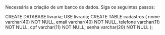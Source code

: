 Necessária a criação de um banco de dados.
Siga os seguintes passos:

CREATE DATABASE livraria;
USE livraria;
CREATE TABLE cadastros (
  nome varchar(40) NOT NULL,
  email varchar(40) NOT NULL,
  telefone varchar(11) NOT NULL,
  cpf varchar(11) NOT NULL,
  senha varchar(20) NOT NULL
);
